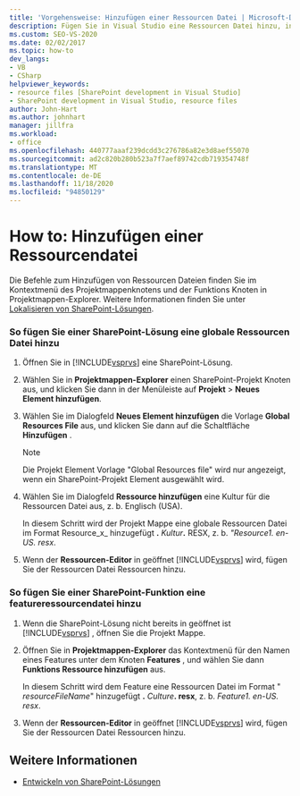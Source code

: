 ```yaml
---
title: 'Vorgehensweise: Hinzufügen einer Ressourcen Datei | Microsoft-Dokumentation'
description: Fügen Sie in Visual Studio eine Ressourcen Datei hinzu, indem Sie die Befehle im Kontextmenü des Knotens Projekt Mappe und Funktions Knoten in Projektmappen-Explorer verwenden.
ms.custom: SEO-VS-2020
ms.date: 02/02/2017
ms.topic: how-to
dev_langs:
- VB
- CSharp
helpviewer_keywords:
- resource files [SharePoint development in Visual Studio]
- SharePoint development in Visual Studio, resource files
author: John-Hart
ms.author: johnhart
manager: jillfra
ms.workload:
- office
ms.openlocfilehash: 440777aaaf239dcdd3c276786a82e3d8aef55070
ms.sourcegitcommit: ad2c820b280b523a7f7aef89742cdb719354748f
ms.translationtype: MT
ms.contentlocale: de-DE
ms.lasthandoff: 11/18/2020
ms.locfileid: "94850129"
---
```

# <a name="how-to-add-a-resource-file"></a>How to: Hinzufügen einer Ressourcendatei
  Die Befehle zum Hinzufügen von Ressourcen Dateien finden Sie im Kontextmenü des Projektmappenknotens und der Funktions Knoten in Projektmappen-Explorer. Weitere Informationen finden Sie unter [Lokalisieren von SharePoint-Lösungen](../sharepoint/localizing-sharepoint-solutions.md).

### <a name="to-add-a-global-resource-file-to-a-sharepoint-solution"></a>So fügen Sie einer SharePoint-Lösung eine globale Ressourcen Datei hinzu

1. Öffnen Sie in [!INCLUDE[vsprvs](../sharepoint/includes/vsprvs-md.md)] eine SharePoint-Lösung.

2. Wählen Sie in **Projektmappen-Explorer** einen SharePoint-Projekt Knoten aus, und klicken Sie dann in der Menüleiste auf **Projekt**  >  **Neues Element hinzufügen**.

3. Wählen Sie im Dialogfeld **Neues Element hinzufügen** die Vorlage **Global Resources File** aus, und klicken Sie dann auf die Schaltfläche **Hinzufügen** .

   > [!NOTE]
   > Die Projekt Element Vorlage "Global Resources file" wird nur angezeigt, wenn ein SharePoint-Projekt Element ausgewählt wird.

4. Wählen Sie im Dialogfeld **Ressource hinzufügen** eine Kultur für die Ressourcen Datei aus, z. b. Englisch (USA).

    In diesem Schritt wird der Projekt Mappe eine globale Ressourcen Datei im Format Resource_x_ hinzugefügt **.** <em>Kultur</em><strong>.</strong> RESX, z. b. *"Resource1. en-US. resx*.

5. Wenn der **Ressourcen-Editor** in geöffnet [!INCLUDE[vsprvs](../sharepoint/includes/vsprvs-md.md)] wird, fügen Sie der Ressourcen Datei Ressourcen hinzu.

### <a name="to-add-a-feature-resource-file-to-a-sharepoint-feature"></a>So fügen Sie einer SharePoint-Funktion eine featureressourcendatei hinzu

1. Wenn die SharePoint-Lösung nicht bereits in geöffnet ist [!INCLUDE[vsprvs](../sharepoint/includes/vsprvs-md.md)] , öffnen Sie die Projekt Mappe.

2. Öffnen Sie in **Projektmappen-Explorer** das Kontextmenü für den Namen eines Features unter dem Knoten **Features** , und wählen Sie dann **Funktions Ressource hinzufügen** aus.

     In diesem Schritt wird dem Feature eine Ressourcen Datei im Format " _resourceFileName_" hinzugefügt **.** _Culture_**. resx**, z. b. *Feature1. en-US. resx*.

3. Wenn der **Ressourcen-Editor** in geöffnet [!INCLUDE[vsprvs](../sharepoint/includes/vsprvs-md.md)] wird, fügen Sie der Ressourcen Datei Ressourcen hinzu.

## <a name="see-also"></a>Weitere Informationen
- [Entwickeln von SharePoint-Lösungen](../sharepoint/developing-sharepoint-solutions.md)
